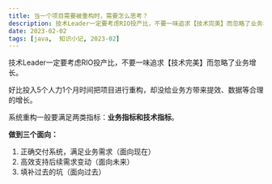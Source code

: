 ```yaml
---
title: 当一个项目需要被重构时，需要怎么思考？
description: 技术Leader一定要考虑RIO投产比，不要一味追求【技术完美】而忽略了业务增长。好比投入5个人力1个月时间把项目进行重构，却没给业务方带来提效、数据等合理的增长。
date: 2023-02-02
tags: [java,  知识小记, 2023-02]
---
```


技术Leader一定要考虑RIO投产比，不要一味追求【技术完美】而忽略了业务增长。

好比投入5个人力1个月时间把项目进行重构，却没给业务方带来提效、数据等合理的增长。

系统重构一般要满足两类指标：**业务指标和技术指标**。

**做到三个面向：**
1. 正确交付系统，满足业务需求（面向现在）
2. 高效支持后续需求变动（面向未来）
3. 填补过去的坑（面向过去）
